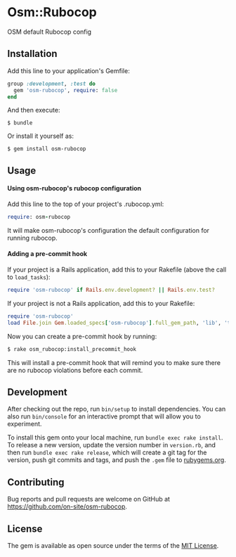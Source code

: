 # Osm::Rubocop

OSM default Rubocop config

## Installation

Add this line to your application's Gemfile:

```ruby
group :development, :test do
  gem 'osm-rubocop', require: false
end
```

And then execute:

    $ bundle

Or install it yourself as:

    $ gem install osm-rubocop

## Usage

#### Using osm-rubocop's rubocop configuration

Add this line to the top of your project's .rubocop.yml:

```ruby
require: osm-rubocop
```

It will make osm-rubocop's configuration the default configuration for running rubocop.

#### Adding a pre-commit hook

If your project is a Rails application, add this to your Rakefile (above the call to `load_tasks`):

```ruby
require 'osm-rubocop' if Rails.env.development? || Rails.env.test?
```

If your project is not a Rails application, add this to your Rakefile:

```ruby
require 'osm-rubocop'
load File.join Gem.loaded_specs['osm-rubocop'].full_gem_path, 'lib', 'tasks', 'osm_rubocop.rake'
```

Now you can create a pre-commit hook by running:

```bash
$ rake osm_rubocop:install_precommit_hook
```

This will install a pre-commit hook that will remind you to make sure there are no rubocop violations before each commit.

## Development

After checking out the repo, run `bin/setup` to install dependencies. You can also run `bin/console` for an interactive prompt that will allow you to experiment.

To install this gem onto your local machine, run `bundle exec rake install`. To release a new version, update the version number in `version.rb`, and then run `bundle exec rake release`, which will create a git tag for the version, push git commits and tags, and push the `.gem` file to [rubygems.org](https://rubygems.org).

## Contributing

Bug reports and pull requests are welcome on GitHub at https://github.com/on-site/osm-rubocop.


## License

The gem is available as open source under the terms of the [MIT License](http://opensource.org/licenses/MIT).
